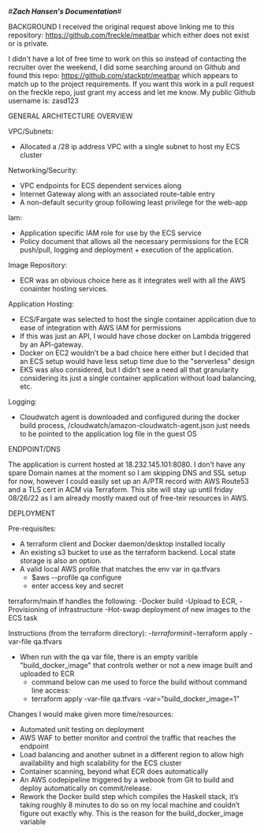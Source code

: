 #*****Zach Hansen's Documentation*****#

BACKGROUND
I received the original request above linking me to this repository: https://github.com/freckle/meatbar which either does not exist or is private. 

I didn't have a lot of free time to work on this so instead of contacting the recruiter over the weekend, I did some searching around on Github and found this repo: https://github.com/stackptr/meatbar which appears to match up to the project requirements.  If you want this work in a pull request on the freckle repo, just grant my access and let me know.
My public Github username is: zasd123


GENERAL ARCHITECTURE OVERVIEW

VPC/Subnets:
- Allocated a /28 ip address VPC with a single subnet to host my ECS cluster

Networking/Security: 
- VPC endpoints for ECS dependent services along 
- Internet Gateway along with an associated route-table entry
- A non-default security group following least privilege for the web-app

Iam:
- Application specific IAM role for use by the ECS service 
- Policy document that allows all the necessary permissions for the ECR push/pull, logging and deployment + execution of the application.

Image Repository:
- ECR was an obvious choice here as it integrates well with all the AWS conainter hosting services. 

Application Hosting:
- ECS/Fargate was selected to host the single container application due to ease of integration with AWS IAM for permissions 
- If this was just an API, I would have chose docker on Lambda triggered by an API-gateway.
- Docker on EC2 wouldn’t be a bad choice here either but I decided that an ECS setup would have less setup time due to the "serverless" design
- EKS was also considered, but I didn’t see a need all that granularity considering its just a single container application without load balancing, etc.

Logging:
- Cloudwatch agent is downloaded and configured during the docker build process,  /cloudwatch/amazon-cloudwatch-agent.json just needs to be pointed to the application log file in the guest OS

ENDPOINT/DNS

The application is current hosted at 18.232.145.101:8080. I don’t have any spare Domain names at the moment so I am skipping DNS and SSL setup for now, however I could easily set up an A/PTR record with AWS Route53 and a TLS cert in ACM via Terraform. This site will stay up until friday 08/26/22 as I am already mostly maxed out of free-teir resources in AWS.


DEPLOYMENT

Pre-requisites:
- A terraform client and Docker daemon/desktop installed locally
- An existing s3 bucket to use as the terraform backend. Local state storage is also an option. 
- A valid local AWS profile that matches the env var in qa.tfvars
    - $aws --profile qa configure 
    - enter access key and secret

terraform/main.tf handles the following:
-Docker build 
-Upload to ECR, 
-Provisioning of infrastructure
-Hot-swap deployment of new images to the ECS task 

Instructions (from the terraform directory):
-$terraform init
-$terraform apply -var-file qa.tfvars
- When run with the qa var file, there is an empty varible "build_docker_image" that controls wether or not a new image built and uploaded to ECR
   - command below can me used to force the build without command line access:
   - terraform apply -var-file qa.tfvars -var="build_docker_image=1"

Changes I would make given more time/resources:
- Automated unit testing on deployment 
- AWS WAF to better monitor and control the traffic that reaches the endpoint
- Load balancing and another subnet in a different region to allow high availability and high scalability for the ECS cluster
- Container scanning, beyond what ECR does automatically
- An AWS codepipeline triggered by a webook from Git to build and deploy automatically on commit/release.
- Rework the Docker build step which compiles the Haskell stack, it’s taking roughly 8 minutes to do so on my local machine and couldn’t figure out exactly why.  This is the reason for the build_docker_image variable
